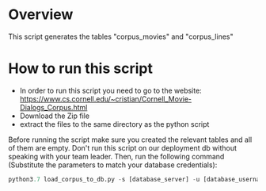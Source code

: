 # Overview
This script generates the tables "corpus_movies" and "corpus_lines"

# How to run this script
- In order to run this script you need to go to the website: https://www.cs.cornell.edu/~cristian/Cornell_Movie-Dialogs_Corpus.html
- Download the Zip file
- extract the files to the same directory as the python script

Before running the script make sure you created the relevant tables and all of them are empty. Don't run this script on our deployment db without speaking with your team leader.
Then, run the following command (Substitute the parameters to match your database credentials):
```python
python3.7 load_corpus_to_db.py -s [database_server] -u [database_username] -p [database_password] -d [database_name]
```
